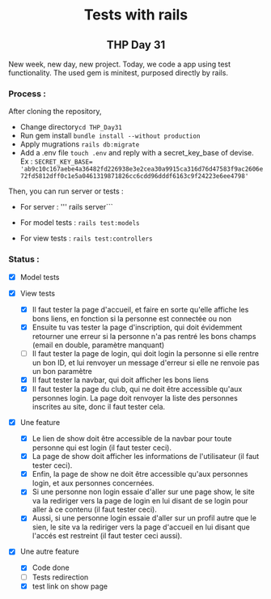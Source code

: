 <h1 align="center">Tests with rails</h1>
<h2 align="center">THP Day 31</h2>


New week, new day, new project. Today, we code a app using test functionality. The used gem is minitest, purposed directly by rails. 

### Process : 
After cloning the repository, 
- Change directory```cd THP_Day31```
- Run gem install ```bundle install --without production```
- Apply mugrations ``` rails db:migrate ```
- Add a .env file ```touch .env``` and reply with a secret_key_base of devise. Ex : ```SECRET_KEY_BASE= 'ab9c10c167aebe4a36482fd226938e3e2cea30a9915ca316d76d47583f9ac2606e72fd5812dff0c1e5a0461319871826cc6cdd96dddf6163c9f24223e6ee4798' ``` 

Then, you can run server or tests :
- For server : ''' rails server```

- For model tests : ```rails test:models```

- For view tests : ```rails test:controllers```


### Status : 

- [X] Model tests

- [X] View tests
  - [X] Il faut tester la page d'accueil, et faire en sorte qu'elle affiche les bons liens, en fonction si la personne est connectée ou non
  - [X]    Ensuite tu vas tester la page d'inscription, qui doit évidemment retourner une erreur si la personne n'a pas rentré les bons champs   (email en double, paramètre manquant)
  - [ ] Il faut tester la page de login, qui doit login la personne si elle rentre un bon ID, et lui renvoyer un message d'erreur si elle ne renvoie pas un bon paramètre
  - [X] Il faut tester la navbar, qui doit afficher les bons liens
  - [X] Il faut tester la page du club, qui ne doit être accessible qu'aux personnes login. La page doit renvoyer la liste des personnes inscrites au site, donc il faut tester cela.

- [X] Une feature
  - [X] Le lien de show doit être accessible de la navbar pour toute personne qui est login (il faut tester ceci). 
  - [X] La page de show doit afficher les informations de l'utilisateur (il faut tester ceci). 
  - [X] Enfin, la page de show ne doit être accessible qu'aux personnes login, et aux personnes concernées. 
  - [X] Si une personne non login essaie d'aller sur une page show, le site va la rediriger vers la page de login en lui disant de se login pour aller à ce contenu (il faut tester ceci). 
  - [X] Aussi, si une personne login essaie d'aller sur un profil autre que le sien, le site va la rediriger vers la page d'accueil en lui disant que l'accés est restreint (il faut tester ceci aussi).

- [X] Une autre feature
  - [X] Code done
  - [ ] Tests redirection 
  - [X] test link on show page
